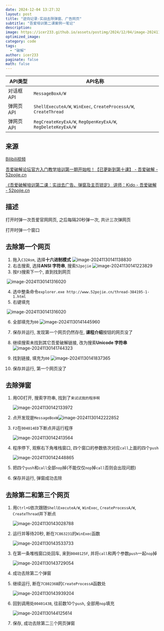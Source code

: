```yaml
---
date: 2024-12-04 13:27:32
layout: post
title: "逆向记录-实战去除弹窗、广告网页"
subtitle: "吾爱培训第二课案例一笔记"
description:
image: https://icer233.github.io/assets/postimg/2024/12/04/image-20241130144125614.png
optimized_image:
category: code
tags:
  - "破解"
author: icer233
paginate: false
math: false
---
```


| API类型   | API名称                                                      |
| --------- | ------------------------------------------------------------ |
| 对话框API | `MessageBoxA/W`                                              |
| 弹网页API | `ShellExecuteA/W`, `WinExec`, `CreateProcessA/W`, `CreateThread` |
| 弹网页API | `RegCreateKeyExA/W`, `RegOpenKeyExA/W`, `RegDeleteKeyExA/W`  |

## 来源

[Bilibili视频](https://www.bilibili.com/video/BV1XM4m1a7Bu)

[吾爱破解论坛官方入门教学培训第一期开始啦！【已更新到第十课】 - 吾爱破解 - 52pojie.cn](https://www.52pojie.cn/thread-349073-1-1.html)

[《吾爱破解培训第二课：实战去广告、弹窗及主页锁定》 讲师：Kido - 吾爱破解 - 52pojie.cn](https://www.52pojie.cn/thread-384195-1-1.html)

## 描述

打开时弹一次吾爱官网网页, 之后每隔20秒弹一次, 共计三次弹网页

打开时弹一个窗口

## 去除第一个网页

1. 拖入`C32Asm`, 选择**十六进制模式**
	![image-20241130141138830](https://icer233.github.io/assets/postimg/2024/12/04/image-20241130141138830.png)
2. 右击搜索, 选择**ANSI 字符串**, 搜索`52pojie`
	![image-20241130141223829](https://icer233.github.io/assets/postimg/2024/12/04/image-20241130141223829.png)
3. 按`F3`搜索下一个, 直到找到网页

​	![image-20241130141316020](https://icer233.github.io/assets/postimg/2024/12/04/image-20241130141316020.png)

4. 选中整条命令`explorer.exe http://www.52pojie.cn/thread-384195-1-1.html`
5. 右键填充

​	![image-20241130141316020](https://icer233.github.io/assets/postimg/2024/12/04/image-20241130141316020.png)

6. 全部填充为`00`
   	![image-20241130141445960](https://icer233.github.io/assets/postimg/2024/12/04/image-20241130141445960.png)
7. 保存并运行, 发现第一个网页仍然存在, **课程介绍**按钮的网页没了
8. 继续搜索未找到其它吾爱破解链接, 改为搜索**Unicode 字符串**
	![image-20241130141744323](https://icer233.github.io/assets/postimg/2024/12/04/image-20241130141744323.png)

9. 找到链接, 填充为`00`
	![image-20241130141837365](https://icer233.github.io/assets/postimg/2024/12/04/image-20241130141837365.png)

10. 保存并运行, 第一个网页没了

## 去除弹窗

1. 用OD打开, 搜索字符串, 找到了`来试试我的程序啊`

	![image-20241130142133972](https://icer233.github.io/assets/postimg/2024/12/04/image-20241130142133972.png)

2. 点开发现是`MessageBoxW`![image-20241130142222852](https://icer233.github.io/assets/postimg/2024/12/04/image-20241130142222852.png)

3. `F2`在`004014ED`下断点并运行程序

   ![image-20241130142413564](https://icer233.github.io/assets/postimg/2024/12/04/image-20241130142413564.png)

4. 程序停下, 观察右下角堆栈窗口, 四个窗口的参数依次对应`call`上面的四个`push`

   ![image-20241130142448865](https://icer233.github.io/assets/postimg/2024/12/04/image-20241130142448865.png)

5. 把四个`push`和`call`全部`nop`掉(不能仅仅`nop`掉`call`否则会出现问题)

6. 保存并运行, 弹窗成功去除

## 去除第二和第三个网页

1. 用`Ctrl+G`依次跟随`ShellExecuteA/W`, `WinExec`, `CreateProcessA/W`, `CreateThread`并下断点

   ![image-20241130143028788](https://icer233.github.io/assets/postimg/2024/12/04/image-20241130143028788.png)

2. 运行并等待20秒, 断在`7C863231`的`WinExec`函数

   ![image-20241130143533733](https://icer233.github.io/assets/postimg/2024/12/04/image-20241130143533733.png)

3. 在第一条堆栈窗口处回车, 来到`0040125F`, 并将`call`和两个参数`push`一起`nop`掉

   ![image-20241130143729054](https://icer233.github.io/assets/postimg/2024/12/04/image-20241130143729054.png)

4. 成功去除第二个弹窗

5. 继续运行, 断在`7C80236B`的`CreateProcessA`函数处

   ![image-20241130143939204](https://icer233.github.io/assets/postimg/2024/12/04/image-20241130143939204.png)

6. 回到调用处`0040143B`, 往前数10个`push`, 全部用`nop`填充

   ![image-20241130144125614](https://icer233.github.io/assets/postimg/2024/12/04/image-20241130144125614.png)

7. 保存, 成功去除第二三个网页弹窗
